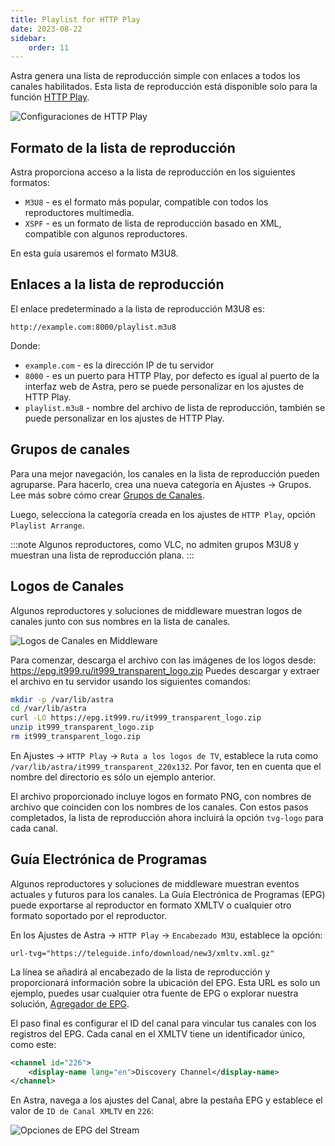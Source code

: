 ```yaml
---
title: Playlist for HTTP Play
date: 2023-08-22
sidebar:
    order: 11
---
```


Astra genera una lista de reproducción simple con enlaces a todos los canales habilitados. Esta lista de reproducción está disponible solo para la función [HTTP Play](/en/astra/delivery-http/http-play/).

![Configuraciones de HTTP Play](https://cdn.cesbo.com/help/astra/delivery/http-hls/playlist/http-play.png)

## Formato de la lista de reproducción

Astra proporciona acceso a la lista de reproducción en los siguientes formatos:

- `M3U8` - es el formato más popular, compatible con todos los reproductores multimedia.
- `XSPF` - es un formato de lista de reproducción basado en XML, compatible con algunos reproductores.

En esta guía usaremos el formato M3U8.

## Enlaces a la lista de reproducción

El enlace predeterminado a la lista de reproducción M3U8 es:

```
http://example.com:8000/playlist.m3u8
```

Donde:

- `example.com` - es la dirección IP de tu servidor
- `8000` - es un puerto para HTTP Play, por defecto es igual al puerto de la interfaz web de Astra, pero se puede personalizar en los ajustes de HTTP Play.
- `playlist.m3u8` - nombre del archivo de lista de reproducción, también se puede personalizar en los ajustes de HTTP Play.

## Grupos de canales

Para una mejor navegación, los canales en la lista de reproducción pueden agruparse. Para hacerlo, crea una nueva categoría en Ajustes → Grupos. Lee más sobre cómo crear [Grupos de Canales](/en/astra/settings/groups/).

Luego, selecciona la categoría creada en los ajustes de `HTTP Play`, opción `Playlist Arrange`.

:::note
Algunos reproductores, como VLC, no admiten grupos M3U8 y muestran una lista de reproducción plana.
:::

## Logos de Canales

Algunos reproductores y soluciones de middleware muestran logos de canales junto con sus nombres en la lista de canales.

![Logos de Canales en Middleware](https://cdn.cesbo.com/help/astra/delivery/http-hls/playlist/mw.jpg)

Para comenzar, descarga el archivo con las imágenes de los logos desde: https://epg.it999.ru/it999_transparent_logo.zip
Puedes descargar y extraer el archivo en tu servidor usando los siguientes comandos:

```sh
mkdir -p /var/lib/astra
cd /var/lib/astra
curl -LO https://epg.it999.ru/it999_transparent_logo.zip
unzip it999_transparent_logo.zip
rm it999_transparent_logo.zip
```

En Ajustes → `HTTP Play` → `Ruta a los logos de TV`, establece la ruta como `/var/lib/astra/it999_transparent_220x132`. Por favor, ten en cuenta que el nombre del directorio es sólo un ejemplo anterior.

El archivo proporcionado incluye logos en formato PNG, con nombres de archivo que coinciden con los nombres de los canales. Con estos pasos completados, la lista de reproducción ahora incluirá la opción `tvg-logo` para cada canal.

## Guía Electrónica de Programas

Algunos reproductores y soluciones de middleware muestran eventos actuales y futuros para los canales. La Guía Electrónica de Programas (EPG) puede exportarse al reproductor en formato XMLTV o cualquier otro formato soportado por el reproductor.

En los Ajustes de Astra → `HTTP Play` → `Encabezado M3U`, establece la opción:

```
url-tvg="https://teleguide.info/download/new3/xmltv.xml.gz"
```

La línea se añadirá al encabezado de la lista de reproducción y proporcionará información sobre la ubicación del EPG. Esta URL es solo un ejemplo, puedes usar cualquier otra fuente de EPG o explorar nuestra solución, [Agregador de EPG](/en/astra/streams/spts-epg/#epg-aggregator).

El paso final es configurar el ID del canal para vincular tus canales con los registros del EPG. Cada canal en el XMLTV tiene un identificador único, como este:

```xml
<channel id="226">
    <display-name lang="en">Discovery Channel</display-name>
</channel>
```

En Astra, navega a los ajustes del Canal, abre la pestaña EPG y establece el valor de `ID de Canal XMLTV` en `226`:

![Opciones de EPG del Stream](https://cdn.cesbo.com/help/astra/delivery/http-hls/playlist/stream-epg.png)